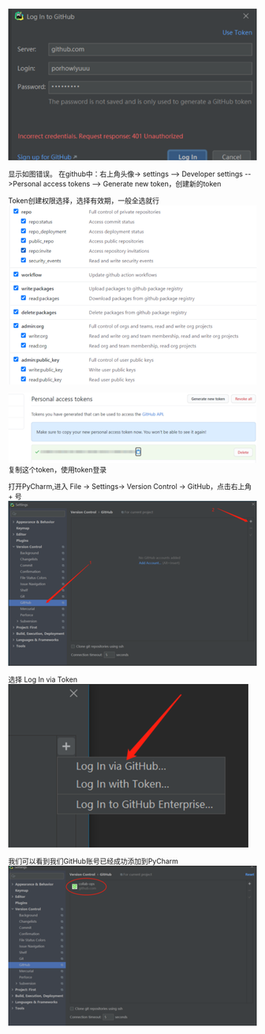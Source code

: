 ![](.02_无法登录Github_images/Github链接报错.png)

显示如图错误。
在github中：右上角头像-> settings --> Developer settings -->Personal access tokens --> Generate new token，创建新的token

Token创建权限选择，选择有效期，一般全选就行
![](.02_无法登录Github_images/Token创建权限选择.png)

![](.02_无法登录Github_images/TOKEN生成页面.png)
复制这个token，使用token登录

打开PyCharm,进入 File -> Settings-> Version Control -> GitHub，点击右上角 + 号
![设置页面](.01_登录Github_images/设置页面.png)

选择 Log In via Token
![登录Github按钮](.01_登录Github_images/登录Github按钮.png)

我们可以看到我们GitHub账号已经成功添加到PyCharm
![](.01_登录Github_images/pyCharm中Github登录成功.png)
